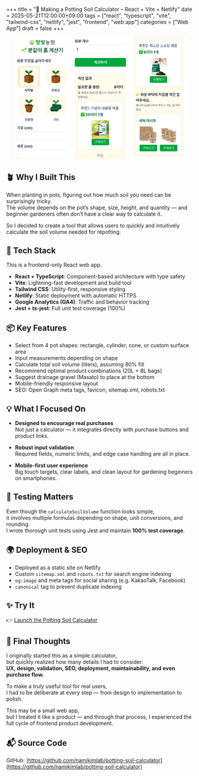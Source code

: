 +++
title = "🌱 Making a Potting Soil Calculator – React + Vite + Netlify"
date = 2025-05-21T12:00:00+09:00
tags = ["react", "typescript", "vite", "tailwind-css", "netlify", "jest", "frontend", "web app"]
categories = ["Web App"]
draft = false
+++

<p align="center">
  <img src="screenshot_1.png" alt="스크린샷 1" width="30%" />
  <img src="screenshot_2.png" alt="스크린샷 2" width="30%" />
  <img src="screenshot_3.png" alt="스크린샷 3" width="30%" />
</p>

## 🪴 Why I Built This
When planting in pots, figuring out how much soil you need can be surprisingly tricky.  
The volume depends on the pot’s shape, size, height, and quantity — and beginner gardeners often don’t have a clear way to calculate it.

So I decided to create a tool that allows users to quickly and intuitively calculate the soil volume needed for repotting.

## 🔧 Tech Stack
This is a frontend-only React web app.

- **React + TypeScript**: Component-based architecture with type safety
- **Vite**: Lightning-fast development and build tool
- **Tailwind CSS**: Utility-first, responsive styling
- **Netlify**: Static deployment with automatic HTTPS
- **Google Analytics (GA4)**: Traffic and behavior tracking
- **Jest + ts-jest**: Full unit test coverage (100%)


## 📦 Key Features
- Select from 4 pot shapes: rectangle, cylinder, cone, or custom surface area
- Input measurements depending on shape
- Calculate total soil volume (liters), assuming 80% fill
- Recommend optimal product combinations (20L + 8L bags)
- Suggest drainage gravel (Masato) to place at the bottom
- Mobile-friendly responsive layout
- SEO: Open Graph meta tags, favicon, sitemap.xml, robots.txt

## 💡 What I Focused On
- **Designed to encourage real purchases**  
  Not just a calculator — it integrates directly with purchase buttons and product links.

- **Robust input validation**  
  Required fields, numeric limits, and edge case handling are all in place.

- **Mobile-first user experience**  
  Big touch targets, clear labels, and clean layout for gardening beginners on smartphones.


## 🧪 Testing Matters
Even though the `calculateSoilVolume` function looks simple,  
it involves multiple formulas depending on shape, unit conversions, and rounding.  
I wrote thorough unit tests using Jest and maintain **100% test coverage**.


## 🌍 Deployment & SEO
- Deployed as a static site on Netlify
- Custom `sitemap.xml` and `robots.txt` for search engine indexing
- `og:image` and meta tags for social sharing (e.g. KakaoTalk, Facebook)
- `canonical` tag to prevent duplicate indexing

## ✨ Try It
👉 [Launch the Potting Soil Calculator](https://soilcalc.changbitfarm.com/)

## 👀 Final Thoughts
I originally started this as a simple calculator,  
but quickly realized how many details I had to consider:  
**UX, design, validation, SEO, deployment, maintainability, and even purchase flow.**

To make a truly useful tool for real users,  
I had to be deliberate at every step — from design to implementation to polish.

This may be a small web app,  
but I treated it like a product — and through that process, I experienced the full cycle of frontend product development.

## 📬 Source Code
GitHub: [https://github.com/namikimlab/potting-soil-calculator](https://github.com/namikimlab/potting-soil-calculator)